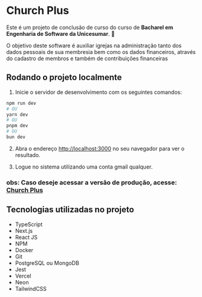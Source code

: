 # Church Plus
Este é um projeto de conclusão de curso do curso de **Bacharel em Engenharia de Software da Unicesumar**. 🚀

O objetivo deste software é auxiliar igrejas na administração tanto dos dados pessoais de sua membresia bem como os dados financeiros, através do cadastro de membros e também de contribuições financeiras

## Rodando o projeto localmente

1. Inicie o servidor de desenvolvimento com os seguintes comandos:

```bash
npm run dev
# OU
yarn dev
# OU
pnpm dev
# OU
bun dev
```

2. Abra o endereço [http://localhost:3000](http://localhost:3000) no seu navegador para ver o resultado.

3. Logue no sistema utilizando uma conta gmail qualquer.

### obs: Caso deseje acessar a versão de produção, acesse: [Church Plus](https://....)

## Tecnologias utilizadas no projeto

* TypeScript
* Next.js
* React JS
* NPM
* Docker
* Git
* PostgreSQL ou MongoDB
* Jest
* Vercel
* Neon
* TailwindCSS

